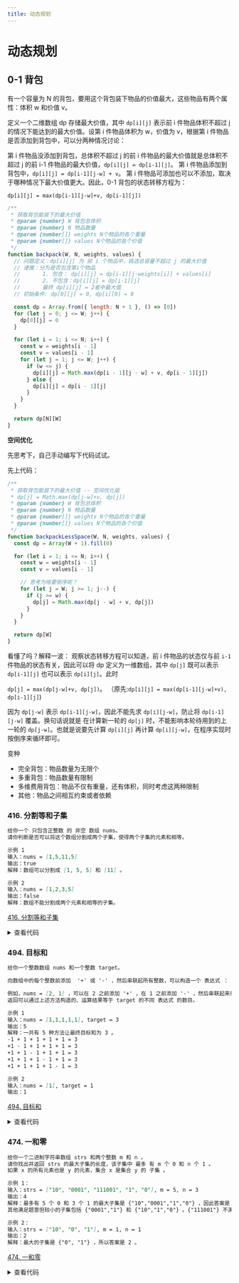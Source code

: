 ```yaml
---
title: 动态规划
---
```


# 动态规划

## 0-1 背包

有一个容量为 N 的背包，要用这个背包装下物品的价值最大，这些物品有两个属性：体积 w 和价值 v。

定义一个二维数组 dp 存储最大价值，其中 `dp[i][j]` 表示前 i 件物品体积不超过 j 的情况下能达到的最大价值。设第 i 件物品体积为 w，价值为 v，根据第 i 件物品是否添加到背包中，可以分两种情况讨论：

第 i 件物品没添加到背包，总体积不超过 j 的前 i 件物品的最大价值就是总体积不超过 j 的前 i-1 件物品的最大价值，`dp[i][j] = dp[i-1][j]`。
第 i 件物品添加到背包中，`dp[i][j] = dp[i-1][j-w] + v`。
第 i 件物品可添加也可以不添加，取决于哪种情况下最大价值更大。因此，0-1 背包的状态转移方程为：

`dp[i][j] = max(dp[i-1][j-w]+v, dp[i-1][j])`

```js
/**
 * 获取背包能装下的最大价值
 * @param {number} W 背包总体积
 * @param {number} N 物品数量
 * @param {number[]} weights N个物品的各个重量
 * @param {number[]} values N个物品的各个价值
 */
function backpack(W, N, weights, values) {
  // 问题定义：dp[i][j] 为 前 i 个物品中，挑选总容量不超过 j 的最大价值
  // 递推：分为是否包含第i个物品
  //       1. 包含： dp[i][j] = dp[i-1][j-weights[i]] + values[i]
  //       2. 不包含：dp[i][j] = dp[i-1][j]
  //       最终 dp[i][j] = 2者中最大值
  // 初始条件: dp[0][j] = 0, dp[i][0] = 0

  const dp = Array.from({ length: N + 1 }, () => [0])
  for (let j = 0; j <= W; j++) {
    dp[0][j] = 0
  }

  for (let i = 1; i <= N; i++) {
    const w = weights[i - 1]
    const v = values[i - 1]
    for (let j = 1; j <= W; j++) {
      if (w <= j) {
        dp[i][j] = Math.max(dp[i - 1][j - w] + v, dp[i - 1][j])
      } else {
        dp[i][j] = dp[i - 1][j]
      }
    }
  }

  return dp[N][W]
}
```

**空间优化**

先思考下，自己手动编写下代码试试。

先上代码：

```js
/**
 * 获取背包能装下的最大价值 -- 空间优化版
 * dp[j] = Math.max(dp[j-w]+v, dp[j])
 * @param {number} W 背包总体积
 * @param {number} N 物品数量
 * @param {number[]} weights N个物品的各个重量
 * @param {number[]} values N个物品的各个价值
 */
function backpackLessSpace(W, N, weights, values) {
  const dp = Array(W + 1).fill(0)

  for (let i = 1; i <= N; i++) {
    const w = weights[i - 1]
    const v = values[i - 1]

    // 思考为啥要倒序呢？
    for (let j = W; j >= 1; j--) {
      if (j >= w) {
        dp[j] = Math.max(dp[j - w] + v, dp[j])
      }
    }
  }

  return dp[W]
}
```

看懂了吗？解释一波：
观察状态转移方程可以知道，前 i 件物品的状态仅与前 `i-1` 件物品的状态有关，因此可以将 dp 定义为一维数组，其中 `dp[j]` 既可以表示 `dp[i-1][j]` 也可以表示 `dp[i][j]`。此时

`dp[j] = max(dp[j-w]+v, dp[j])`。
（原先:`dp[i][j] = max(dp[i-1][j-w]+v), dp[i-1][j]`)

因为 `dp[j-w]` 表示 `dp[i-1][j-w]`，因此不能先求 `dp[i][j-w]`，防止将 `dp[i-1][j-w]` 覆盖。换句话说就是 在计算新一轮的 `dp[j]` 时，不能影响本轮待用到的上一轮的 `dp[j-w]`。也就是说要先计算 `dp[i][j]` 再计算 `dp[i][j-w]`，在程序实现时按倒序来循环即可。

变种

- 完全背包：物品数量为无限个
- 多重背包：物品数量有限制
- 多维费用背包：物品不仅有重量，还有体积，同时考虑这两种限制
- 其他：物品之间相互约束或者依赖

### 416. 分割等和子集

```md
给你一个 只包含正整数 的 非空 数组 nums。
请你判断是否可以将这个数组分割成两个子集，使得两个子集的元素和相等。

示例 1
输入：nums = [1,5,11,5]
输出：true
解释：数组可以分割成 [1, 5, 5] 和 [11] 。

示例 2
输入：nums = [1,2,3,5]
输出：false
解释：数组不能分割成两个元素和相等的子集。
```

[416. 分割等和子集](https://leetcode.cn/problems/partition-equal-subset-sum/description/)

<details>
<summary>查看代码</summary>

```js
/**
 * @param {number[]} nums
 * @return {boolean}
 */
var canPartition = function (nums) {
  if (nums.length <= 1) {
    return false
  }

  const target = sum(nums) / 2
  if (target % 1 !== 0) {
    // 非整数
    return false
  }

  // 问题转化为：数组是否存在某几项之和为 target
  return isExistSum(nums, target)
}

function sum(nums) {
  return nums.reduce((acc, num) => acc + num, 0)
}

//  动态规划，理解为0-1背包问题
function isExistSum(nums, target) {
  // 也可以理解为背包问题，各个物品的价值为 nums[i]，重量也为 nums[i]，包承重为 target，看最大价值是否为 target
  // 问题定义：dp[i][j] 为 前i个物品，容量为j时的 最大价值
  // 递推：记第i个物品的重量为w = nums[i], 价值为 v=nums[i]
  //      dp[i][j] = max(dp[i-1][j-w]+v, dp[i-1][j])
  //     空间优化：dp[j] = max(dp[j-w]+v, dp[j])
  // 初始条件：dp[j] = 0

  // 此处为优化版本
  const dp = Array(target + 1).fill(0)

  const count = nums.length
  for (let i = 1; i <= count; i++) {
    const w = nums[i - 1]
    const v = w

    for (let j = target; j >= 1; j--) {
      if (j >= w) {
        dp[j] = Math.max(dp[j - w] + v, dp[j])
      }
    }

    if (dp[target] === target) {
      // 已经存在能装满的情况了
      return true
    }
  }
  return false
}
```

</details>

### 494. 目标和

```md
给你一个整数数组 nums 和一个整数 target。

向数组中的每个整数前添加  '+' 或 '-' ，然后串联起所有整数，可以构造一个 表达式 ：

例如，nums = [2, 1] ，可以在 2 之前添加 '+' ，在 1 之前添加 '-' ，然后串联起来得到表达式 "+2-1" 。
返回可以通过上述方法构造的、运算结果等于 target 的不同 表达式 的数目。

示例 1
输入：nums = [1,1,1,1,1], target = 3
输出：5
解释：一共有 5 种方法让最终目标和为 3 。
-1 + 1 + 1 + 1 + 1 = 3
+1 - 1 + 1 + 1 + 1 = 3
+1 + 1 - 1 + 1 + 1 = 3
+1 + 1 + 1 - 1 + 1 = 3
+1 + 1 + 1 + 1 - 1 = 3

示例 2
输入：nums = [1], target = 1
输出：1
```

[494. 目标和](https://leetcode.cn/problems/target-sum/)

<details>
<summary>查看代码</summary>

```js
/**
 * @param {number[]} nums
 * @param {number} target
 * @return {number}
 */
function findTargetSumWays(nums, S) {
  // 假设 nums = [a, b, c, d, e]，和为 OriginSum
  //      且存在 [a, -b, -c, d, e] 和 为 S
  // 那么这2者相加，会得出 2*(a+d+e) = OriginSum+S
  // 当然 不一定是 a/d/e，但一定是数组中的子集
  // 问题转化为 数组中某些项的 和为 (OriginSum+S)/2 的情况个数，又是 0-1 背包问题

  const target = (sum(...nums) + S) / 2
  if (target < 0 || target % 1 !== 0) {
    // 说明是负数或小数，不存在这种组合（非负整数的和是非负整数）
    return 0
  }

  return sumsetsLessSpace(nums, target)
}

// nums 中，和为 target 的子集个数
function sumsets(nums, target) {
  // 问题定义：
  // dp[i][j] 为 nums[0,...i-1] 中，和为 j 的子集个数
  // 递推：分为是否把 nums[i] 放进去，nums[i] 值为 v
  //      dp[i][j] = sum(dp[i-1][j-v] + dp[i-1][j])
  // 初始条件（请思考）：dp[0][j] = 0 (j!=0)，dp[i][0] = 1;

  const len = nums.length
  const dp = Array.from({ length: len + 1 }, () => [1])
  for (let j = 1; j <= target; j++) {
    dp[0][j] = 0
  }

  for (let i = 1; i <= len; i++) {
    const v = nums[i - 1]
    for (let j = 0; j <= target; j++) {
      if (j >= v) {
        dp[i][j] = dp[i - 1][j - v] + dp[i - 1][j]
      } else {
        dp[i][j] = dp[i - 1][j]
      }
    }
  }

  return dp[len][target]
}

// nums 中，和为 target 的子集个数，空间优化版
function sumsetsLessSpace(nums, target) {
  // 原先的递推条件是：dp[i][j] = dp[i-1][j-v] + dp[i-1][j]
  // 观察可优化为 : dp[j] = dp[j-v]+dp[j]
  // 初始条件：dp[0] = 1

  const len = nums.length
  const dp = Array(target + 1).fill(0)
  dp[0] = 1

  for (let i = 1; i <= len; i++) {
    const v = nums[i - 1]
    for (let j = target; j >= 0; j--) {
      if (j >= v) {
        dp[j] = dp[j - v] + dp[j]
      }
    }
  }

  return dp[target]
}

function sum(...args) {
  return args.reduce((res, val) => {
    res += val
    return res
  }, 0)
}
```

</details>

### 474. 一和零

```md
给你一个二进制字符串数组 strs 和两个整数 m 和 n 。
请你找出并返回 strs 的最大子集的长度，该子集中 最多 有 m 个 0 和 n 个 1 。
如果 x 的所有元素也是 y 的元素，集合 x 是集合 y 的 子集 。

示例 1：
输入：strs = ["10", "0001", "111001", "1", "0"], m = 5, n = 3
输出：4
解释：最多有 5 个 0 和 3 个 1 的最大子集是 {"10","0001","1","0"} ，因此答案是 4 。
其他满足题意但较小的子集包括 {"0001","1"} 和 {"10","1","0"} 。{"111001"} 不满足题意，因为它含 4 个 1 ，大于 n 的值 3 。

示例 2：
输入：strs = ["10", "0", "1"], m = 1, n = 1
输出：2
解释：最大的子集是 {"0", "1"} ，所以答案是 2 。
```

[474. 一和零](https://leetcode.cn/problems/ones-and-zeroes/)

<details>
<summary>查看代码</summary>

```js
/**
 * @param {string[]} strs
 * @param {number} m
 * @param {number} n
 * @return {number}
 */
/**
 * 可以理解为背包问题，每个子串的价值都为1, 包含0的个数为重量，1的个数为体积。
 * 背包能承重m，体积为 n
 * 求能放下的最大价值（子串个数）
 */
var findMaxForm = function (strs, m, n) {
  // 问题定义：
  // dp[i][j][k] 为 前i个子串，0的个数<=j，1的个数<=k 子串的最大长度
  // 递推：分为是否把 strs[i-1] 放进去，记 strs[i-1] 的0的个数为 w，1的个数为 v
  //       dp[i][j][k] = max(dp[i-1][j][k], dp[i-1][j-w][k-v]+1)
  // 初始条件：dp[0][j][k] = 0

  const wvArr = resolveZeroOneCnt(strs) // 每项都记录了strs各项 0,1 的个数
  const len = strs.length
  const dp = Array.from({ length: len + 1 }, () => Array.from({ length: m + 1 }, () => []))

  for (let i = 1; i <= len; i++) {
    const { 0: w, 1: v } = wvArr[i - 1]

    for (let j = 0; j <= m; j++) {
      for (let k = 0; k <= n; k++) {
        if (j >= w && k >= v) {
          dp[i][j][k] = Math.max(dp[i - 1][j][k] || 0, (dp[i - 1][j - w][k - v] || 0) + 1)
        } else {
          dp[i][j][k] = dp[i - 1][j][k] || 0
        }
      }
    }
  }

  return dp[len][m][n]
}

function resolveZeroOneCnt(strs) {
  const mnCntArr = [] // 记录 strs 中每个字符中 0 的个数和 1 的个数
  for (let str of strs) {
    let zeroCnt = 0
    let oneCnt = 0

    for (const char of str) {
      if (char === '0') {
        zeroCnt++
      } else {
        oneCnt++
      }
    }

    mnCntArr.push({ 0: zeroCnt, 1: oneCnt })
  }

  return mnCntArr
}
```

</details>
